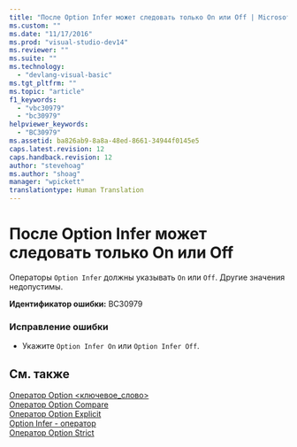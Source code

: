 ```yaml
---
title: "После Option Infer может следовать только On или Off | Microsoft Docs"
ms.custom: ""
ms.date: "11/17/2016"
ms.prod: "visual-studio-dev14"
ms.reviewer: ""
ms.suite: ""
ms.technology: 
  - "devlang-visual-basic"
ms.tgt_pltfrm: ""
ms.topic: "article"
f1_keywords: 
  - "vbc30979"
  - "bc30979"
helpviewer_keywords: 
  - "BC30979"
ms.assetid: ba826ab9-8a8a-48ed-8661-34944f0145e5
caps.latest.revision: 12
caps.handback.revision: 12
author: "stevehoag"
ms.author: "shoag"
manager: "wpickett"
translationtype: Human Translation
---
```

# После Option Infer может следовать только On или Off
Операторы `Option Infer` должны указывать `On` или `Off`. Другие значения недопустимы.  
  
 **Идентификатор ошибки:** BC30979  
  
### Исправление ошибки  
  
-   Укажите `Option Infer On` или `Option Infer Off`.  
  
## См. также  
 [Оператор Option \<ключевое\_слово\>](../../visual-basic/language-reference/statements/option-keyword-statement.md)   
 [Оператор Option Compare](../../visual-basic/language-reference/statements/option-compare-statement.md)   
 [Оператор Option Explicit](../../visual-basic/language-reference/statements/option-explicit-statement.md)   
 [Option Infer \- оператор](../../visual-basic/language-reference/statements/option-infer-statement.md)   
 [Оператор Option Strict](../../visual-basic/language-reference/statements/option-strict-statement.md)